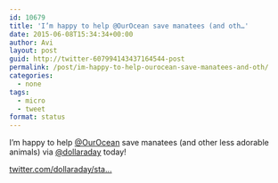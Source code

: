```yaml
---
id: 10679
title: 'I’m happy to help @OurOcean save manatees (and oth…'
date: 2015-06-08T15:34:34+00:00
author: Avi
layout: post
guid: http://twitter-607994143437164544-post
permalink: /post/im-happy-to-help-ourocean-save-manatees-and-oth/
categories:
  - none
tags:
  - micro
  - tweet
format: status
---
```

I’m happy to help [@OurOcean](http://twitter.com/OurOcean) save manatees (and other less adorable animals) via [@dollaraday](http://twitter.com/dollaraday) today!

[twitter.com/dollaraday/sta…](https://twitter.com/dollaraday/status/607929956526653440)